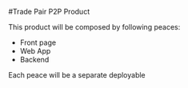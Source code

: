 #Trade Pair P2P Product

This product will be composed by following peaces:

- Front page
- Web App
- Backend

Each peace will be a separate deployable
